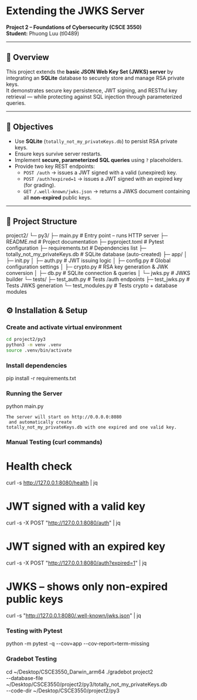 # Extending the JWKS Server  
**Project 2 – Foundations of Cybersecurity (CSCE 3550)**  
**Student:** Phuong Luu (tl0489)

---

## 📘 Overview
This project extends the **basic JSON Web Key Set (JWKS) server** by integrating an **SQLite** database to securely store and manage RSA private keys.  
It demonstrates secure key persistence, JWT signing, and RESTful key retrieval — while protecting against SQL injection through parameterized queries.

---

## 🎯 Objectives
- Use **SQLite** (`totally_not_my_privateKeys.db`) to persist RSA private keys.  
- Ensure keys survive server restarts.  
- Implement **secure, parameterized SQL queries** using `?` placeholders.  
- Provide two key REST endpoints:
  - `POST /auth` → issues a JWT signed with a valid (unexpired) key.  
  - `POST /auth?expired=1` → issues a JWT signed with an expired key (for grading).  
  - `GET /.well-known/jwks.json` → returns a JWKS document containing all **non-expired** public keys.

---

## 🧩 Project Structure

project2/
└─ py3/
├─ main.py # Entry point – runs HTTP server
├─ README.md # Project documentation
├─ pyproject.toml # Pytest configuration
├─ requirements.txt # Dependencies list
├─ totally_not_my_privateKeys.db # SQLite database (auto-created)
├─ app/
│ ├─ init.py
│ ├─ auth.py # JWT issuing logic
│ ├─ config.py # Global configuration settings
│ ├─ crypto.py # RSA key generation & JWK conversion
│ ├─ db.py # SQLite connection & queries
│ └─ jwks.py # JWKS builder
└─ tests/
├─ test_auth.py # Tests /auth endpoints
├─ test_jwks.py # Tests JWKS generation
└─ test_modules.py # Tests crypto + database modules

## ⚙️ Installation & Setup

### Create and activate virtual environment
```bash
cd project2/py3
python3 -m venv .venv
source .venv/bin/activate
```
### Install dependencies
pip install -r requirements.txt

### Running the Server
python main.py
```
The server will start on http://0.0.0.0:8080
 and automatically create
totally_not_my_privateKeys.db with one expired and one valid key.
```
### Manual Testing (curl commands)
# Health check
curl -s http://127.0.0.1:8080/health | jq

# JWT signed with a valid key
curl -s -X POST "http://127.0.0.1:8080/auth" | jq

# JWT signed with an expired key
curl -s -X POST "http://127.0.0.1:8080/auth?expired=1" | jq

# JWKS – shows only non-expired public keys
curl -s "http://127.0.0.1:8080/.well-known/jwks.json" | jq

### Testing with Pytest
python -m pytest -q --cov=app --cov-report=term-missing

### Gradebot Testing
cd ~/Desktop/CSCE3550_Darwin_arm64
./gradebot project2 \
  --database-file ~/Desktop/CSCE3550/project2/py3/totally_not_my_privateKeys.db \
  --code-dir ~/Desktop/CSCE3550/project2/py3

